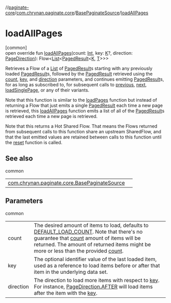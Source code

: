 //[paginate-core](../../../index.md)/[com.chrynan.paginate.core](../index.md)/[BasePaginateSource](index.md)/[loadAllPages](load-all-pages.md)

# loadAllPages

[common]\
open override fun [loadAllPages](load-all-pages.md)(count: [Int](https://kotlinlang.org/api/latest/jvm/stdlib/kotlin/-int/index.html), key: [K](index.md)?, direction: [PageDirection](../-page-direction/index.md)): Flow<[List](https://kotlinlang.org/api/latest/jvm/stdlib/kotlin.collections/-list/index.html)<[PagedResult](../-paged-result/index.md)<[K](index.md), [T](index.md)>>>

Retrieves a Flow of a [List](https://kotlinlang.org/api/latest/jvm/stdlib/kotlin.collections/-list/index.html) of [PagedResult](../-paged-result/index.md)s starting with any previously loaded [PagedResult](../-paged-result/index.md)s, followed by the [PagedResult](../-paged-result/index.md) retrieved using the [count](load-all-pages.md), [key](load-all-pages.md), and [direction](load-all-pages.md) parameters, and continues emitting [PagedResult](../-paged-result/index.md)s, for as long as subscribed to, for subsequent calls to [previous](previous.md), [next](next.md), [loadSinglePage](load-single-page.md), or any of their variants.

Note that this function is similar to the [loadPages](load-pages.md) function but instead of returning a Flow that just emits a single [PagedResult](../-paged-result/index.md) each time a new page is retrieved, this [loadAllPages](load-all-pages.md) function emits a list of all of the [PagedResult](../-paged-result/index.md)s retrieved each time a new page is retrieved.

Note that this returns a Hot Shared Flow. That means the Flows returned from subsequent calls to this function share an upstream SharedFlow, and that the last emitted values are retained between calls to this function until the [reset](reset.md) function is called.

## See also

common

| | |
|---|---|
| [com.chrynan.paginate.core.BasePaginateSource](load-pages.md) |  |

## Parameters

common

| | |
|---|---|
| count | The desired amount of items to load, defaults to [DEFAULT_LOAD_COUNT](../-paginate-repository/-companion/-d-e-f-a-u-l-t_-l-o-a-d_-c-o-u-n-t.md). Note that there's no guarantee that [count](load-all-pages.md) amount of items will be returned. The amount of returned items might be more or less than the provided [count](load-all-pages.md). |
| key | The optional identifier value of the last loaded item, used as a reference to load items before or after that item in the underlying data set. |
| direction | The direction to load more items with respect to [key](load-all-pages.md). For instance, [PageDirection.AFTER](../-page-direction/-a-f-t-e-r/index.md) will load items after the item with the [key](load-all-pages.md). |
